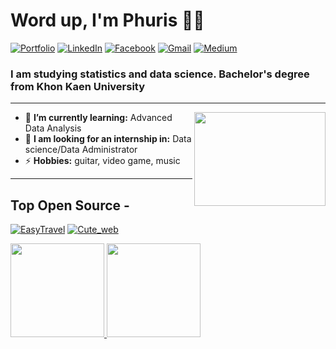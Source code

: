 
<h1 align="left"> Word up, I'm Phuris 👋😺 </h1>

<p align="left">
   <a href="https://phuris.vercel.app/"><img alt="Portfolio" src="https://img.shields.io/badge/-phuris.co-black?style=flat-square&logo=squarespace&logoColor=white&link=https://phuris.co/"></a>
<a href="https://www.linkedin.com/in/phuris-kruacharee-8ba72a2a0/"><img alt="LinkedIn" src="https://img.shields.io/badge/-phuris-0075b5?style=flat-square&logo=Linkedin&logoColor=white&link=https://www.linkedin.com/in/phuris-kruacharee-8ba72a2a0/"></a>
<a href="https://www.facebook.com/PhurisKR" target="_blank"><img alt="Facebook" src="https://img.shields.io/badge/-Facebook-1877f2?style=flat-square&logo=Facebook&logoColor=white"></a>
<a href="mailto:phurissor@gmail.com"><img alt="Gmail" src="https://img.shields.io/badge/-phurissor@gmail.com-d14836?style=flat-square&logo=Gmail&logoColor=white&link=mailto:dewithmiramon@gmail.com"></a>
<a href="https://medium.com/@phuris.k"><img alt="Medium" src="https://img.shields.io/badge/-@phuris.k-0075b5?style=flat-square&color=000000&labelColor=000000&logo=Medium&link=https://medium.com/@phuris.k"></a>
   
</p>

<h3 align="left">I am studying statistics and data science. Bachelor's degree from Khon Kaen University </h3>

---

<!-- credits for gif https://gph.is/g/ZWg5jr7 -->
<img align="right" height="150" width="210" src="data.gif">

- 🌱 **I’m currently learning:** Advanced Data Analysis
- 👯 **I am looking for an internship in:** Data science/Data Administrator
- ⚡ **Hobbies:** guitar, video game, music

---



## Top Open Source -
[![EasyTravel](https://github-readme-stats.vercel.app/api/pin/?username=PhurisKR&repo=EasyTravel_color=7F3FBF&bg_color=0D1117&title_color=C9D1D9&text_color=8B949E&icon_color=7F3FBF)](https://github.com/PhurisKR/EasyTravel)
[![Cute_web](https://github-readme-stats.vercel.app/api/pin/?username=PhurisKR&repo=Cute_web_color=7F3FBF&bg_color=0D1117&title_color=C9D1D9&text_color=8B949E&icon_color=7F3FBF)](https://github.com/PhurisKR/Cute_web)




<a href="https://phuris.vercel.app/"><img height="150px" src="https://github-readme-stats.vercel.app/api/top-langs/?username=phurisKR&show_icons=true&layout=compact&langs_count=6&hide_title=true&hide_border=true&theme=graywhite" /> <img height="150px" src="https://github-readme-stats.vercel.app/api?username=phurisKR&show_icons=true&hide_title=true&hide_border=true&theme=graywhite" /></a>

